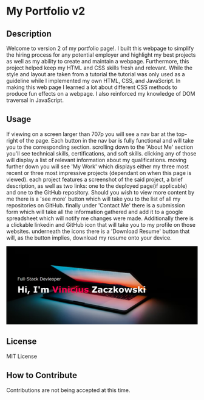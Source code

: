 # My Portfolio v2

## Description

Welcome to version 2 of my portfolio page!. I built this webpage to simplify the hiring process for any potential employer and highlight my best projects as well as my ability to create and maintain a webpage. Furthermore, this project helped keep my HTML and CSS skills fresh and relevant. While the style and layout are taken from a tutorial the tutorial was only used as a guideline while I implemented my own HTML, CSS, and JavaScript. In making this web page I learned a lot about different CSS methods to produce fun effects on a webpage. I also reinforced my knowledge of DOM traversal in JavaScript.

## Usage

If viewing on a screen larger than 707p you will see a nav bar at the top-right of the page. Each button in the nav bar is fully functional and will take you to the corresponding section. scrolling down to the 'About Me' section you'll see technical skills, certifications, and soft skills. clicking any of those will display a list of relevant information about my qualifications. moving further down you will see 'My Work' which displays either my three most recent or three most impressive projects (dependant on when this page is viewed). each project features a screenshot of the said project, a brief description, as well as two links: one to the deployed page(if applicable) and one to the GitHub repository. Should you wish to view more content by me there is a 'see more' button which will take you to the list of all my repositories on GitHub. finally under 'Contact Me' there is a submission form which will take all the information gathered and add it to a google spreadsheet which will notify me changes were made. Additionally there is a clickable linkedin and GitHub icon that will take you to my profile on those websites. underneath the icons there is a 'Download Resume' button that will, as the button implies, download my resume onto your device.

![Vinicius Zaczkowski's Personal Portfolio Web Page](./Assets/images/portfolioscrnshot.jpg)

## License

MIT License

## How to Contribute

Contributions are not being accepted at this time.


